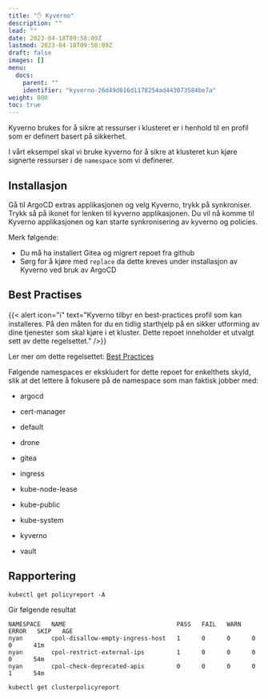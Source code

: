 ```yaml
---
title: "✋ Kyverno"
description: ""
lead: ""
date: 2023-04-18T09:58:09Z
lastmod: 2023-04-18T09:58:09Z
draft: false
images: []
menu:
  docs:
    parent: ""
    identifier: "kyverno-26d49d616d1178254ad443073584be7a"
weight: 800
toc: true
---
```


Kyverno brukes for å sikre at ressurser i klusteret er i henhold til en profil som er definert basert på sikkerhet.

I vårt eksempel skal vi bruke kyverno for å sikre at klusteret kun kjøre signerte ressurser i de `namespace` som vi definerer.

## Installasjon
Gå til ArgoCD extras applikasjonen og velg Kyverno, trykk på synkroniser. Trykk så på ikonet for lenken til kyverno applikasjonen. Du vil nå komme til Kyverno applikasjonen og kan starte synkronisering av kyverno og policies.

Merk følgende:
- Du må ha installert Gitea og migrert repoet fra github
- Sørg for å kjøre med `replace` da dette kreves under installasjon av Kyverno ved bruk av ArgoCD

## Best Practises
{{< alert icon="ℹ️" text="Kyverno tilbyr en best-practices profil som kan installeres. På den måten for du en tidlig starthjelp på en sikker utforming av dine tjenester som skal kjøre i et kluster. Dette repoet inneholder et utvalgt sett av dette regelsettet." />}}

Ler mer om dette regelsettet: [Best Practices](https://github.com/kyverno/policies/best-practices)

Følgende namespaces er ekskludert for dette repoet for enkelthets skyld, slik at det lettere å fokusere på de namespace som man faktisk jobber med:
- argocd
- cert-manager
- default
- drone
- gitea
- ingress
- kube-node-lease
- kube-public
- kube-system
- kyverno

- vault

## Rapportering
```shell
kubectl get policyreport -A
```
Gir følgende resultat
```shell
NAMESPACE   NAME                               PASS   FAIL   WARN   ERROR   SKIP   AGE
nyan        cpol-disallow-empty-ingress-host   1      0      0      0       0      41m
nyan        cpol-restrict-external-ips         1      0      0      0       0      54m
nyan        cpol-check-deprecated-apis         0      0      0      0       1      54m
```

```shell
kubectl get clusterpolicyreport
```